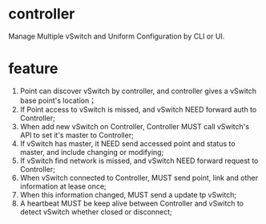 # controller
Manage Multiple vSwitch and Uniform Configuration by CLI or UI.

# feature 

1. Point can discover vSwitch by controller, and controller gives a vSwitch base point's location；
2. If Point access to vSwitch is missed, and vSwitch NEED forward auth to Controller;
3. When add new vSwitch on Controller, Controller MUST call vSwitch's API to set it's master to Controller;
4. If vSwitch has master, it NEED send accessed point and status to master, and include changing or modifying;
5. If vSwitch find network is missed, and vSwitch NEED forward request to Controller;
6. When vSwitch connected to Controller, MUST send point, link and other information at lease once;
7. When this information changed, MUST send a update tp vSwitch;
8. A heartbeat MUST be keep alive between Controller and vSwitch to detect vSwitch whether closed or disconnect;

